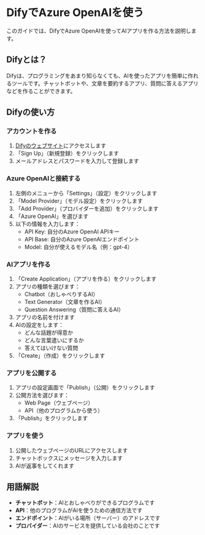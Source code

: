 # DifyでAzure OpenAIを使う

このガイドでは、DifyでAzure OpenAIを使ってAIアプリを作る方法を説明します。

## Difyとは？

Difyは、プログラミングをあまり知らなくても、AIを使ったアプリを簡単に作れるツールです。チャットボットや、文章を要約するアプリ、質問に答えるアプリなどを作ることができます。

## Difyの使い方

### アカウントを作る
1. [Difyのウェブサイト](https://dify.ai)にアクセスします
2. 「Sign Up」（新規登録）をクリックします
3. メールアドレスとパスワードを入力して登録します

### Azure OpenAIと接続する
1. 左側のメニューから「Settings」（設定）をクリックします
2. 「Model Provider」（モデル設定）をクリックします
3. 「Add Provider」（プロバイダーを追加）をクリックします
4. 「Azure OpenAI」を選びます
5. 以下の情報を入力します：
   - API Key: 自分のAzure OpenAI APIキー
   - API Base: 自分のAzure OpenAIエンドポイント
   - Model: 自分が使えるモデル名（例：gpt-4）

### AIアプリを作る
1. 「Create Application」（アプリを作る）をクリックします
2. アプリの種類を選びます：
   - Chatbot（おしゃべりするAI）
   - Text Generator（文章を作るAI）
   - Question Answering（質問に答えるAI）
3. アプリの名前を付けます
4. AIの設定をします：
   - どんな話題が得意か
   - どんな言葉遣いにするか
   - 答えてはいけない質問
5. 「Create」（作成）をクリックします

### アプリを公開する
1. アプリの設定画面で「Publish」（公開）をクリックします
2. 公開方法を選びます：
   - Web Page（ウェブページ）
   - API（他のプログラムから使う）
3. 「Publish」をクリックします

### アプリを使う
1. 公開したウェブページのURLにアクセスします
2. チャットボックスにメッセージを入力します
3. AIが返事をしてくれます

## 用語解説

- **チャットボット**：AIとおしゃべりができるプログラムです
- **API**：他のプログラムがAIを使うための通信方法です
- **エンドポイント**：AIがいる場所（サーバー）のアドレスです
- **プロバイダー**：AIのサービスを提供している会社のことです
